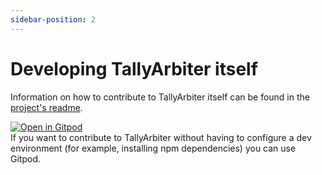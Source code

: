 ```yaml
---
sidebar-position: 2
---
```


# Developing TallyArbiter itself

Information on how to contribute to TallyArbiter itself can be found in the [project's readme](https://github.com/josephdadams/TallyArbiter#readme).

[![Open in Gitpod](https://gitpod.io/button/open-in-gitpod.svg)](https://gitpod.io/#https://github.com/josephdadams/TallyArbiter/)  
If you want to contribute to TallyArbiter without having to configure a dev environment (for example, installing npm dependencies) you can use Gitpod.
